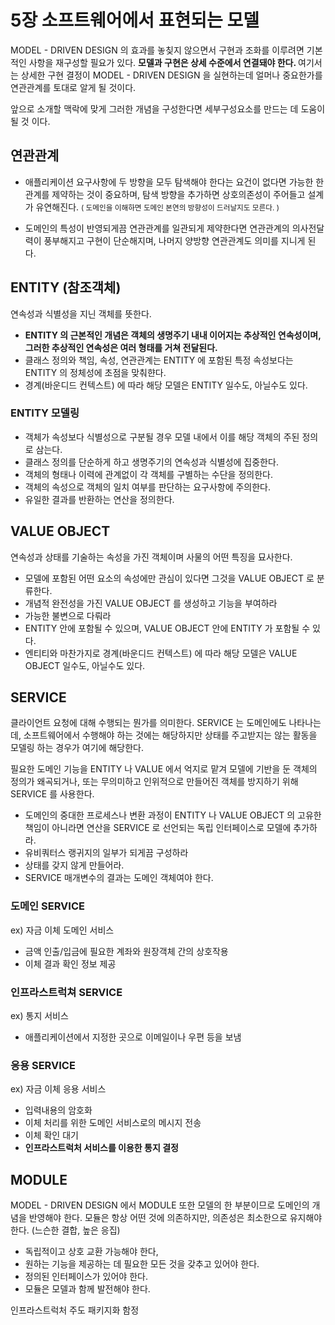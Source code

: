
# 5장 소프트웨어에서 표현되는 모델

MODEL - DRIVEN DESIGN 의 효과를 놓칮지 않으면서 구현과 조화를 이루려면 기본적인 사항을 재구성할 필요가 있다. <strong> 모델과 구현은 상세 수준에서 연결돼야 한다. </strong>
여기서는 상세한 구현 결정이 MODEL - DRIVEN DESIGN 을 실현하는데 얼머나 중요한가를 연관관계를 토대로 알게 될 것이다.

앞으로 소개할 맥락에 맞게 그러한 개념을 구성한다면 세부구성요소를 만드는 데 도움이 될 것 이다.

## 연관관계

+ 애플리케이션 요구사항에 두 방향을 모두 탐색해야 한다는 요건이 없다면 가능한 한 관계를 제약하는 것이 중요하며, 탐색 방향을 추가하면 상호의존성이 주어들고 설계가 유연해진다.
  <small> ( 도메인을 이해하면 도메인 본연의 방향성이 드러날지도 모른다. )</small>
  

+ 도메인의 특성이 반영되게끔 연관관계를 일관되게 제약한다면 연관관계의 의사전달력이 풍부해지고 구현이 단순해지며, 나머지 양방향 연관관계도 의미를 지니게 된다.


## ENTITY (참조객체)

연속성과 식별성을 지닌 객체를 뜻한다.

+ <strong> ENTITY 의 근본적인 개념은 객체의 생명주기 내내 이어지는 추상적인 연속성이며, 그러한 추상적인 연속성은 여러 형태를 거쳐 전달된다. </strong>
+ 클래스 정의와 책임, 속성, 연관관계는 ENTITY 에 포함된 특정 속성보다는 ENTITY 의 정체성에 초점을 맞춰햔다.
+ 경계(바운디드 컨텍스트) 에 따라 해당 모델은 ENTITY 일수도, 아닐수도 있다.

### ENTITY 모델링

+ 객체가 속성보다 식별성으로 구분될 경우 모델 내에서 이를 해당 객체의 주된 정의로 삼는다.
+ 클래스 정의를 단순하게 하고 생명주기의 연속성과 식별성에 집중한다.
+ 객체의 형태나 이력에 관계없이 각 객체를 구별하는 수단을 정의한다.
+ 객체의 속성으로 객체의 일치 여부를 판단하는 요구사항에 주의한다.
+ 유일한 결과를 반환하는 연산을 정의한다.

## VALUE OBJECT

연속성과 상태를 기술하는 속성을 가진 객체이며 사물의 어떤 특징을 묘사한다.

+ 모델에 포함된 어떤 요소의 속성에만 관심이 있다면 그것을 VALUE OBJECT 로 분류한다.
+ 개념적 완전성을 가진 VALUE OBJECT 를 생성하고 기능을 부여하라
+ 가능한 불변으로 다뤄라  
+ ENTITY 안에 포함될 수 있으며, VALUE OBJECT 안에 ENTITY 가 포함될 수 있다.
+ 엔티티와 마찬가지로 경계(바운디드 컨텍스트) 에 따라 해당 모델은 VALUE OBJECT 일수도, 아닐수도 있다.


## SERVICE

클라이언트 요청에 대해 수행되는 뭔가를 의미한다. SERVICE 는 도메인에도 나타나는데, 소프트웨어에서 수행해야 하는 것에는 해당하지만 상태를 주고받지는 않는 활동을 모델링 하는 경우가 여기에 해당한다.

필요한 도메인 기능을 ENTITY 나 VALUE 에서 억지로 맡겨 모델에 기반을 둔 객체의 정의가 왜곡되거나, 또는 무의미하고 인위적으로 만들어진 객체를 방지하기 위해 SERVICE 를 사용한다.

+ 도메인의 중대한 프로세스나 변환 과정이 ENTITY 나 VALUE OBJECT 의 고유한 책임이 아니라면 연산을 SERVICE 로 선언되는 독립 인터페이스로 모델에 추가하라.
+ 유비쿼터스 랭귀지의 일부가 되게끔 구성하라
+ 상태를 갖지 않게 만들어라.
+ SERVICE 매개변수의 결과는 도메인 객체여야 한다.


### 도메인 SERVICE

ex) 자금 이체 도메인 서비스
+ 금액 인출/입금에 필요한 계좌와 원장객체 간의 상호작용
+ 이체 결과 확인 정보 제공

### 인프라스트럭쳐 SERVICE
ex) 통지 서비스
+ 애플리케이션에서 지정한 곳으로 이메일이나 우편 등을 보냄

### 응용 SERVICE
ex) 자금 이체 응용 서비스
+ 입력내용의 암호화
+ 이체 처리를 위한 도메인 서비스로의 메시지 전송
+ 이체 확인 대기
+ <strong> 인프라스트럭처 서비스를 이용한 통지 결정 </strong>


## MODULE
MODEL - DRIVEN DESIGN 에서 MODULE 또한 모델의 한 부분이므로 도메인의 개념을 반영해야 한다. 모듈은 항상 어떤 것에 의존하지만, 의존성은 최소한으로 유지해야 한다. (느슨한 결합, 높은 응집)

+ 독립적이고 상호 교환 가능해야 한다,
+ 원하는 기능을 제공하는 데 필요한 모든 것을 갖추고 있어야 한다.
+ 정의된 인터페이스가 있어야 한다.
+ 모듈은 모델과 함께 발전해야 한다.

인프라스트럭처 주도 패키지화 함정




